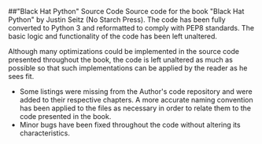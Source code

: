 ##"Black Hat Python" Source Code
Source code for the book "Black Hat Python" by Justin Seitz (No Starch Press). The code has been fully converted to Python 3 and reformatted to comply with PEP8 standards. The basic logic and functionality of the code has been left unaltered.

Although many optimizations could be implemented in the source code presented
throughout the book, the code is left unaltered as much as possible so that
such implementations can be applied by the reader as he sees fit.

- Some listings were missing from the Author's code repository and were
added to their respective chapters. A more accurate naming convention has
been applied to the files as necessary in order to relate them to the code
presented in the book.
- Minor bugs have been fixed throughout the code without altering its
characteristics.
